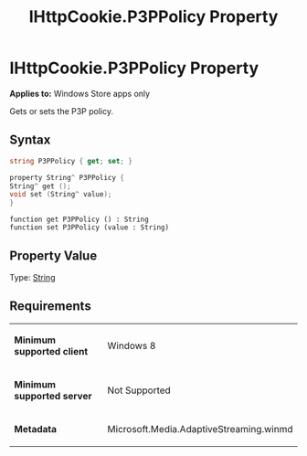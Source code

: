 ﻿---
title: IHttpCookie.P3PPolicy Property
TOCTitle: P3PPolicy Property
ms:assetid: 7eb4f9b2-f1bf-4bc9-9b58-2fb0f4700454
ms:mtpsurl: https://msdn.microsoft.com/en-us/library/JJ822764(v=VS.90)
ms:contentKeyID: 50079519
ms.date: 11/19/2012
mtps_version: v=VS.90
dev_langs:
- csharp
- c++
- jscript
---

# IHttpCookie.P3PPolicy Property

**Applies to:** Windows Store apps only

Gets or sets the P3P policy.

## Syntax

``` csharp
string P3PPolicy { get; set; }
```

``` c++
property String^ P3PPolicy {
String^ get ();
void set (String^ value);
}
```

``` jscript
function get P3PPolicy () : String
function set P3PPolicy (value : String)
```

## Property Value

Type: [String](https://msdn.microsoft.com/en-us/library/s1wwdcbf\(v=vs.90\))

## Requirements

<table>
<colgroup>
<col style="width: 50%" />
<col style="width: 50%" />
</colgroup>
<tbody>
<tr class="odd">
<td><p><strong>Minimum supported client</strong></p></td>
<td><p>Windows 8</p></td>
</tr>
<tr class="even">
<td><p><strong>Minimum supported server</strong></p></td>
<td><p>Not Supported</p></td>
</tr>
<tr class="odd">
<td><p><strong>Metadata</strong></p></td>
<td><p>Microsoft.Media.AdaptiveStreaming.winmd</p></td>
</tr>
</tbody>
</table>

